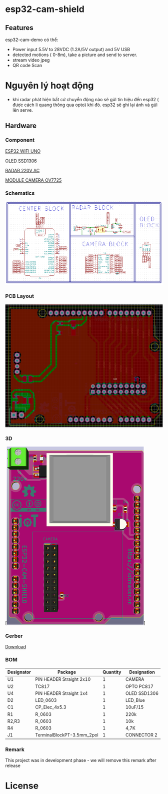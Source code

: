 # esp32-cam-shield

## Features

esp32-cam-demo có thể:
- Power input 5.5V to 28VDC (1.2A/5V output) and 5V USB
- detected motions ( 0-8m), take a picture and send to server.
- stream video jpeg
- QR code Scan

# Nguyên lý hoạt động

- khi radar phát hiện bất cứ chuyển động nào sẽ gửi tín hiệu đến esp32 ( được cách li quang thông qua opto) khi đó. esp32 sẽ ghi lại ảnh và gửi lên serve.

## Hardware

### Component

[ESP32 WIFI UNO](https://iotmaker.vn/esp32-wifi-uno.html)

[OLED SSD1306](https://iotmaker.vn/ssd1306-oled-096inch-128x64-i2c.html?combination=3_4)

[RADAR 220V AC](https://iotmaker.vn/cam-bien-vat-can-radar-220vac.html)

[MODULE CAMERA OV7725](https://iotmaker.vn/module-camera-ov7725.html)

### Schematics

[![ESP32-CAM-SHIELD-Schematic](assets/schematic.png)](assets/schematic.svg)

### PCB Layout

[![ESP32-CAM-SHIELD-PCB](assets/layout.png)](assets/layout.svg)

### 3D

[![ESP32-CAM-SHIELD-3D](assets/anh3d.png)]


### Gerber

[Download](./assets/esp32-cam-shield.zip)

### BOM 

| Designator | Package | Quantity | Designation  |
|-----------------------------------|--------------------------------|----------|--------------|
| U1	                            | PIN HEADER Straight 2x10       | 1        | CAMERA       |
| U2                                | TC817			     | 1        | OPTO PC817   |
| U4                                | PIN HEADER Straight 1x4        | 1        | OLED SSD1306 | 
| D2                                | LED_0603                       | 1        | LED_Blue     |
| C1                                | CP_Elec_4x5.3                  | 1        | 10uF/15      |
| R1				    | R_0603                         | 1        | 220k         |
| R2,R3			            | R_0603                         | 1        | 10k          |
| R4                                | R_0603                         | 1        | 4,7K         |
| J1                                | TerminalBlockPT-3.5mm_2pol     | 1        | CONNECTOR 2  |

### Remark

This project was in development phase - we will remove this remark after release

# License

